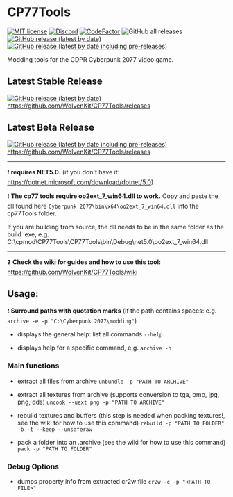 # CP77Tools

[![MIT license](https://img.shields.io/badge/License-MIT-blue.svg)](https://lbesson.mit-license.org/)
[![Discord](https://img.shields.io/discord/717692382849663036.svg?label=&logo=discord&logoColor=ffffff&color=7389D8&labelColor=6A7EC2)](https://discord.gg/Epkq79kd96)
[![CodeFactor](https://www.codefactor.io/repository/github/wolvenkit/cp77tools/badge)](https://www.codefactor.io/repository/github/wolvenkit/cp77tools)
![GitHub all releases](https://img.shields.io/github/downloads/rfuzzo/cp77tools/total)
[![GitHub release (latest by date)](https://img.shields.io/github/v/release/rfuzzo/cp77tools)](https://github.com/WolvenKit/CP77Tools/releases)
[![GitHub release (latest by date including pre-releases)](https://img.shields.io/github/v/release/rfuzzo/cp77tools?include_prereleases)](https://github.com/WolvenKit/CP77Tools/releases)

Modding tools for the CDPR Cyberpunk 2077 video game.

## Latest Stable Release
[![GitHub release (latest by date)](https://img.shields.io/github/v/release/rfuzzo/cp77tools)](https://github.com/WolvenKit/CP77Tools/releases) https://github.com/WolvenKit/CP77Tools/releases


## Latest Beta Release
[![GitHub release (latest by date including pre-releases)](https://img.shields.io/github/v/release/rfuzzo/cp77tools?include_prereleases)](https://github.com/WolvenKit/CP77Tools/releases) https://github.com/WolvenKit/CP77Tools/releases

-------------

❗  **requires NET5.0.** (if you don't have it: https://dotnet.microsoft.com/download/dotnet/5.0)

❗  **The cp77 tools require oo2ext_7_win64.dll to work.** Copy and paste the dll found here `Cyberpunk 2077\bin\x64\oo2ext_7_win64.dll` into the cp77Tools folder.

If you are building from source, the dll needs to be in the same folder as the build .exe, e.g.
C:\cpmod\CP77Tools\CP77Tools\bin\Debug\net5.0\oo2ext_7_win64.dll

-------------

❓  **Check the wiki for guides and how to use this tool:** https://github.com/WolvenKit/CP77Tools/wiki


## Usage:

❗  **Surround paths with quotation marks** (if the path contains spaces: e.g. `archive -e -p "C:\Cyberpunk 2077\modding"`)

* displays the general help: list all commands
`--help`

* displays help for a specific command, e.g. 
`archive -h`

### Main functions
* extract all files from archive
`unbundle -p "PATH TO ARCHIVE"`

* extract all textures from archive (supports conversion to tga, bmp, jpg, png, dds)
`uncook --uext png -p "PATH TO ARCHIVE"`

* rebuild textures and buffers (this step is needed when packing textures!, see the wiki for how to use this command)
`rebuild -p "PATH TO FOLDER" -b -t --keep --unsaferaw`

* pack a folder into an .archive (see the wiki for how to use this command)
`pack -p "PATH TO FOLDER"`

### Debug Options
* dumps property info from extracted cr2w file
`cr2w -c -p "<PATH TO FILE>"`
